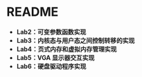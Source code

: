 # README

- **Lab2：可变参数函数实现**
- **Lab3：内核态与用户态之间控制转移的实现**
- **Lab4：页式内存和虚拟内存管理实现**
- **Lab5：VGA 显示器交互实现**
- **Lab6：硬盘驱动程序实现**
